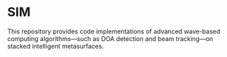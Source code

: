 # SIM
This repository provides code implementations of advanced wave-based computing algorithms—such as DOA detection and beam tracking—on stacked intelligent metasurfaces.
